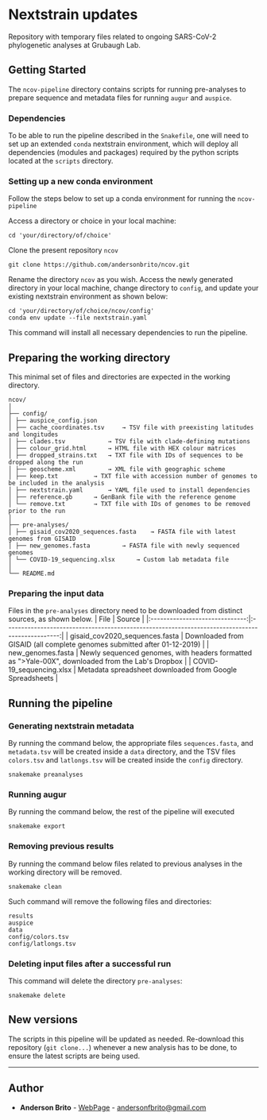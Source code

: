 # Nextstrain updates

Repository with temporary files related to ongoing SARS-CoV-2 phylogenetic analyses at Grubaugh Lab.


## Getting Started

The `ncov-pipeline` directory contains scripts for running pre-analyses to prepare sequence and metadata files for running `augur` and `auspice`.


### Dependencies

To be able to run the pipeline described in the `Snakefile`, one will need to set up an extended `conda` nextstrain environment, which will deploy all dependencies (modules and packages) required by the python scripts located at the `scripts` directory.


### Setting up a new conda environment

Follow the steps below to set up a conda environment for running the `ncov-pipeline`

Access a directory or choice in your local machine:
```
cd 'your/directory/of/choice'
```

Clone the present repository `ncov`
```
git clone https://github.com/andersonbrito/ncov.git
```

Rename the directory `ncov` as you wish. Access the newly generated directory in your local machine, change directory to `config`, and update your existing nextstrain environment as shown below:
```
cd 'your/directory/of/choice/ncov/config'
conda env update --file nextstrain.yaml
```

This command will install all necessary dependencies to run the pipeline.


## Preparing the working directory

This minimal set of files and directories are expected in the working directory.

```
ncov/
│
├── config/
│ ├── auspice_config.json
│ ├── cache_coordinates.tsv 	→ TSV file with preexisting latitudes and longitudes
│ ├── clades.tsv 			→ TSV file with clade-defining mutations
│ ├── colour_grid.html 		→ HTML file with HEX colour matrices
│ ├── dropped_strains.txt	→ TXT file with IDs of sequences to be dropped along the run
│ ├── geoscheme.xml 		→ XML file with geographic scheme
│ ├── keep.txt 			→ TXT file with accession number of genomes to be included in the analysis
│ ├── nextstrain.yaml 		→ YAML file used to install dependencies
│ ├── reference.gb 		→ GenBank file with the reference genome
│ └── remove.txt 		→ TXT file with IDs of genomes to be removed prior to the run
│
├── pre-analyses/
│ ├── gisaid_cov2020_sequences.fasta 	→ FASTA file with latest genomes from GISAID
│ ├── new_genomes.fasta 		→ FASTA file with newly sequenced genomes
│ └── COVID-19_sequencing.xlsx 		→ Custom lab metadata file
│
└── README.md
```


### Preparing the input data

Files in the `pre-analyses` directory need to be downloaded from distinct sources, as shown below.
|              File              |                                              Source                                             |
|:------------------------------:|:-----------------------------------------------------------------------------------------------:|
| gisaid_cov2020_sequences.fasta |         Downloaded from GISAID (all complete genomes submitted after 01-12-2019)        |
|        new_genomes.fasta       | Newly sequenced genomes, with headers formatted as ">Yale-00X", downloaded from the Lab's Dropbox |
|    COVID-19_sequencing.xlsx    |                     Metadata spreadsheet downloaded from Google Spreadsheets                    |


## Running the pipeline

### Generating nextstrain metadata

By running the command below, the appropriate files `sequences.fasta`, and `metadata.tsv` will be created inside a `data` directory, and the TSV files `colors.tsv` and `latlongs.tsv` will be created inside the `config` directory.

```
snakemake preanalyses
```

### Running augur

By running the command below, the rest of the pipeline will executed
```
snakemake export
```

### Removing previous results

By running the command below files related to previous analyses in the working directory will be removed.
```
snakemake clean
```

Such command will remove the following files and directories:
```
results
auspice
data
config/colors.tsv
config/latlongs.tsv
```

### Deleting input files after a successful run

This command will delete the directory `pre-analyses`:
```
snakemake delete
```


## New versions

The scripts in this pipeline will be updated as needed. Re-download this repository (`git clone...`) whenever a new analysis has to be done, to ensure the latest scripts are being used.

---
## Author

* **Anderson Brito** - [WebPage](https://andersonbrito.github.io/) - andersonfbrito@gmail.com
